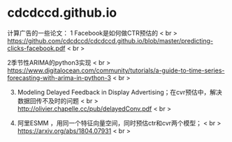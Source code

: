 # cdcdccd.github.io
计算广告的一些论文：
1 Facebook是如何做CTR预估的 < br >
https://github.com/cdcdccd/cdcdccd.github.io/blob/master/predicting-clicks-facebook.pdf < br >

2季节性ARIMA的python3实现 < br >
https://www.digitalocean.com/community/tutorials/a-guide-to-time-series-forecasting-with-arima-in-python-3 < br >

3. Modeling Delayed Feedback in Display Advertising；在cvr预估中，解决数据回传不及时的问题 < br >
http://olivier.chapelle.cc/pub/delayedConv.pdf < br >

4. 阿里ESMM ，用同一个特征向量空间，同时预估ctr和cvr两个模型； < br >
https://arxiv.org/abs/1804.07931 < br >

